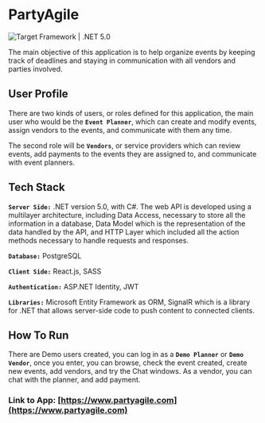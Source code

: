 # PartyAgile
<img src="https://img.shields.io/badge/Target%20Framework-.NET%205.0-blue" alt="Target Framework | .NET 5.0" />



The main objective of this application is to help organize events by keeping track of deadlines and staying in communication with all vendors and parties involved.

## User Profile

There are two kinds of users, or roles defined for this application, the main user who would be the **`Event Planner`**, which can create and modify events, assign vendors to the events, and communicate with them any time.

The second role will be **`Vendors`**, or service providers which can review events, add payments to the events they are assigned to, and communicate with event planners.


## Tech Stack

**`Server Side:`** .NET version 5.0, with C#. The web API is developed using a multilayer architecture, including Data Access, necessary to store all the information in a database, Data Model which is the representation of the data handled by the API, and HTTP Layer which included all the action methods necessary to handle requests and responses.

**`Database:`** PostgreSQL

**`Client Side:`** React.js, SASS

**`Authentication:`** ASP.NET Identity, JWT

**`Libraries:`** Microsoft Entity Framework as ORM, SignalR which is a library for .NET that allows server-side code to push content to connected clients.

## How To Run

There are Demo users created, you can log in as a **`Demo Planner`** or **`Demo Vendor`**, once you enter, you can browse, check the event created, create new events, add vendors, and try the Chat windows. As a vendor, you can chat with the planner, and add payment.

### Link to App: [https://www.partyagile.com](https://www.partyagile.com) 


